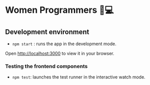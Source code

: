 # Women Programmers 👩💻

## Development environment

* `npm start` : runs the app in the development mode.

Open [http://localhost:3000](http://localhost:3000) to view it in your browser.


### Testing the frontend components

* `npm test`: launches the test runner in the interactive watch mode.
